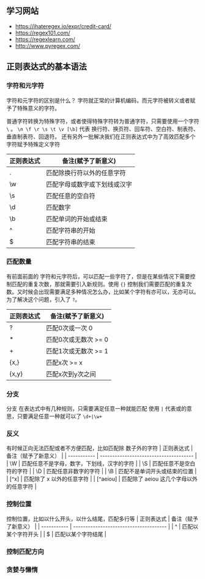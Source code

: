 ## 学习网站
- https://ihateregex.io/expr/credit-card/
- https://regex101.com/
- https://regexlearn.com/
- http://www.pyregex.com/

## 正则表达式的基本语法
### 字符和元字符
字符和元字符的区别是什么？ 字符就正常的计算机编码，而元字符被转义或者赋予了特殊意义的字符。

普通字符转换为特殊字符，或者使得特殊字符转为普通字符，只需要使用一个字符 `\` 。 `\n \f \r \s \t \v [\b]` 代表 换行符、换页符、回车符、空白符、制表符、垂直制表符、回退符。
还有另外一批解决我们在正则表达式中为了高效匹配多个字符赋予特殊定义字符

| 正则表达式 | 备注(赋予了新意义)             |
| ---------- | ---------------------------- |
| .          | 匹配除换行符以外的任意字符   |
| \w         | 匹配字母或数字或下划线或汉字 |
| \s         | 匹配任意的空白符             |
| \d         | 匹配数字                     |
| \b         | 匹配单词的开始或结束         |
| ^          | 匹配字符串的开始            |
| $          | 匹配字符串的结束             |


### 匹配数量
有前面前面的 字符和元字符后，可以匹配一些字符了，但是在某些情况下需要控制匹配的重复次数，那就需要引入新规则。使用 `{}` 控制我们需要匹配的重复次数。又时候会出现需要满足多种情况怎么办，比如某个字符有亦可以，无亦可以。 为了解决这个问题，引入了 `?`。

| 正则表达式 | 备注(赋予了新意义)             |
| ---------- | ---------------------------- |
| ?          | 匹配0次或一次   0 | 1         |
| *          | 匹配0次或无数次  >= 0         |
| +          | 匹配1次或无数次   >= 1        |
| {x,}       | 匹配x次           >= x       |
| {x,y}      | 匹配x次到y次之间              |

### 分支
分支 在表达式中有几种规则，只需要满足任意一种就能匹配 使用 `|` 代表或的意思，只要满足任意一种就可以了
`\d+|\w+`

### 反义
有时候正向无法匹配或者不方便匹配，比如匹配除 数子外的字符
| 正则表达式   | 备注（赋予了新意义）                     |
| ----------- | -------------------------------------- |
| \W          | 匹配任意不是字母，数字，下划线，汉字的字符 |
| \S          | 匹配任意不是空白符的字符                  |
| \D          | 匹配任意非数字的字符                     |
| \B          | 匹配不是单词开头或结束的位置               |
| [^x]        | 匹配除了 x 以外的任意字符                |
| [^aeiou]    | 匹配除了 aeiou 这几个字母以外的任意字符    |

### 控制位置
控制位置，比如以什么开头，以什么结尾，匹配多行等
| 正则表达式   | 备注（赋予了新意义）                     |
| ----------- | -------------------------------------- |
| ^           | 匹配以某个字符开头                       |
| $           | 匹配以某个字符结尾                       |



### 控制匹配方向


### 贪婪与懒惰







